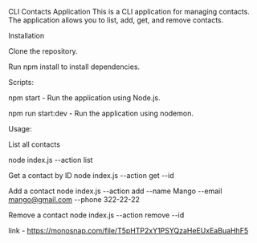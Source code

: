 CLI Contacts Application
This is a CLI application for managing contacts. The application allows you to list, add, get, and remove contacts.

Installation

Clone the repository.

Run npm install to install dependencies.

Scripts:

npm start - Run the application using Node.js.

npm run start:dev - Run the application using nodemon.


Usage:

List all contacts

node index.js --action list

Get a contact by ID node index.js --action get --id

Add a contact node index.js --action add --name Mango --email mango@gmail.com --phone 322-22-22

Remove a contact node index.js --action remove --id

link - https://monosnap.com/file/T5pHTP2xY1PSYQzaHeEUxEaBuaHhF5
